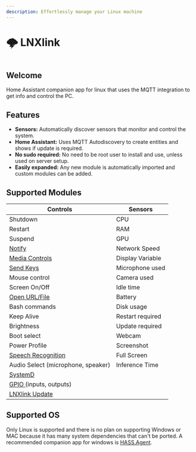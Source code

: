 ```yaml
---
description: Effortlessly manage your Linux machine
---
```


# 🌩 LNXlink

<figure><img src=".gitbook/assets/logo.png" alt=""><figcaption></figcaption></figure>

## Welcome

Home Assistant companion app for linux that uses the MQTT integration to get info and control the PC.

## Features

* **Sensors:** Automatically discover sensors that monitor and control the system.
* **Home Assistant:** Uses MQTT Autodiscovery to create entities and shows if update is required.
* **No sudo required:** No need to be root user to install and use, unless used on server setup.
* **Easily expanded:** Any new module is automatically imported and custom modules can be added.

## Supported Modules

| Controls                                          | Sensors          |
| ------------------------------------------------- | ---------------- |
| Shutdown                                          | CPU              |
| Restart                                           | RAM              |
| Suspend                                           | GPU              |
| [Notify](examples.md#notification)                | Network Speed    |
| [Media Controls](media-player.md)                 | Display Variable |
| [Send Keys](examples.md#keys-send)                | Microphone used  |
| Mouse control                                     | Camera used      |
| Screen On/Off                                     | Idle time        |
| [Open URL/File](examples.md#open-a-url-or-file)   | Battery          |
| Bash commands                                     | Disk usage       |
| Keep Alive                                        | Restart required |
| Brightness                                        | Update required  |
| Boot select                                       | Webcam           |
| Power Profile                                     | Screenshot       |
| [Speech Recognition](examples.md#voice-assistant) | Full Screen      |
| Audio Select (microphone, speaker)                | Inference Time   |
| [SystemD](examples.md#systemd)                    |                  |
| [GPIO ](examples.md#gpio)(inputs, outputs)        |                  |
| [LNXlink Update](examples.md#install-update)      |                  |

## Supported OS

Only Linux is supported and there is no plan on supporting Windows or MAC because it has many system dependencies that can't be ported. A recommended companion app for windows is [HASS.Agent](https://lab02-research.org/hassagent/).
